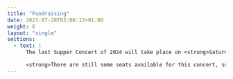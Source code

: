 ```yaml
---
title: "Fundraising"
date: 2021-07-28T03:00:13+01:00
weight: 6
layout: "single"
sections:
  - text: |
      The last Supper Concert of 2024 will take place on <strong>Saturday 16 November</strong>. <strong>We will be entertained by Coro Camino, a chamber choir formed by some of our Philo colleagues. The instrumental soloist will be James Quinn (piano)</strong>. All are excellent performers so we should have a great evening of musical entertainment. The concert will take place, as usual, in  <strong>York Barn, Tredington GL20 7BP</strong> (not far from Tewkesbury). Those who have attended the previous concerts will know that it’s a super venue and there’s ample parking. As ever, all proceeds will go to Philo funds. Tickets cost a modest £10 to include supper and your first drink. Available now from Linda, either at rehearsal or through our [contact page](/contact).

      <strong>There are still some seats available for this concert, so book quickly to avoid disappointment!</strong>
---
```


